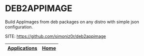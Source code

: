# DEB2APPIMAGE
 
 Build AppImages from deb packages on any distro with simple json configuration.
 
 SITE: https://github.com/simoniz0r/deb2appimage

 | [Applications](https://portable-linux-apps.github.io/apps.html) | [Home](https://portable-linux-apps.github.io)
 | --- | --- |
